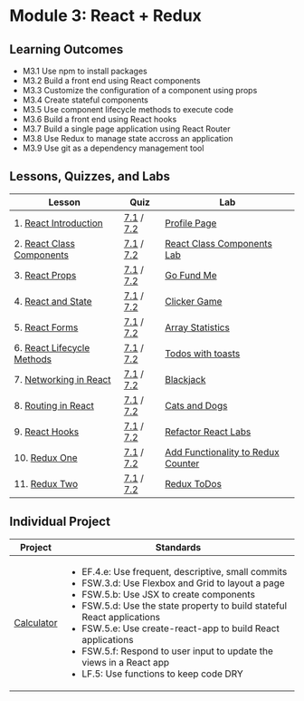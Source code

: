 # Module 3: React + Redux

## Learning Outcomes

- M3.1	Use npm to install packages
- M3.2	Build a front end using React components
- M3.3	Customize the configuration of a component using props
- M3.4	Create stateful components
- M3.5	Use component lifecycle methods to execute code 
- M3.6	Build a front end using React hooks
- M3.7	Build a single page application using React Router
- M3.8	Use Redux to manage state accross an application
- M3.9	Use git as a dependency management tool

## Lessons, Quizzes, and Labs

| Lesson | Quiz | Lab |
| --- | --- | --- |
| 1. [React Introduction](https://github.com/joinpursuit/Pursuit-Core-Web/tree/master/react/react_intro) | [7.1](https://canvas.instructure.com/courses/2124167/quizzes/6186436) / [7.2](https://canvas.instructure.com/courses/2447044/quizzes/6485200) | [Profile Page](https://github.com/joinpursuit/Pursuit-Core-Web-React-Introduction-Lab) |
| 2. [React Class Components](https://github.com/joinpursuit/Pursuit-Core-Web/blob/master/react/react_classes/README.md) | [7.1](https://canvas.instructure.com/courses/2124167/quizzes/6186431) / [7.2](https://canvas.instructure.com/courses/2447044/modules/items/44559516) | [React Class Components Lab](https://github.com/joinpursuit/Pursuit-Core-Web-React-Class-Components-Lab) |
| 3. [React Props](https://github.com/joinpursuit/Pursuit-Core-Web/tree/master/react/props_and_component_structure) | [7.1](https://canvas.instructure.com/courses/2124167/quizzes/6186471) / [7.2](https://canvas.instructure.com/courses/2447044/modules/items/44559517) | [Go Fund Me](https://github.com/joinpursuit/Pursuit-Core-Web-Props-Lab-Tested) |
| 4. [React and State](https://github.com/joinpursuit/Pursuit-Core-Web/tree/master/react/react_events/README.md) | [7.1](https://canvas.instructure.com/courses/2124167/quizzes/6186448) / [7.2](https://canvas.instructure.com/courses/2447044/modules/items/44559518) | [Clicker Game](https://github.com/joinpursuit/Pursuit-Core-Web-React-State-Lab-Tested) |
| 5. [React Forms](https://github.com/joinpursuit/Pursuit-Core-Web/tree/master/react/react_forms) | [7.1](https://canvas.instructure.com/courses/2124167/quizzes/6186444) / [7.2](https://canvas.instructure.com/courses/2447044/modules/items/44559519) | [Array Statistics](https://github.com/joinpursuit/Pursuit-Core-Web-React-Forms-Lab-Tested) |
| 6. [React Lifecycle Methods](https://github.com/joinpursuit/Pursuit-Core-Web/tree/master/react/react_lifecycle_methods) | [7.1](https://canvas.instructure.com/courses/2124167/quizzes/6186459) / [7.2](https://canvas.instructure.com/courses/2447044/modules/items/44559520) | [Todos with toasts](https://github.com/joinpursuit/Pursuit-Core-Web-React-Lifecycles-Lab-Tested) |
| 7. [Networking in React](https://github.com/joinpursuit/Pursuit-Core-Web/tree/master/react/react_networking) | [7.1](https://canvas.instructure.com/courses/2124167/quizzes/6186467) / [7.2](https://canvas.instructure.com/courses/2447044/modules/items/44559521) | [Blackjack](https://github.com/joinpursuit/Pursuit-Core-Web-React-Networking-Lab) |
| 8. [Routing in React](https://github.com/joinpursuit/Pursuit-Core-Web/tree/master/react/react_routing) | [7.1](https://canvas.instructure.com/courses/2124167/quizzes/6186445) / [7.2](https://canvas.instructure.com/courses/2447044/modules/items/44559522) | [Cats and Dogs](https://github.com/joinpursuit/Pursuit-Core-Web-React-Routing-Lab/blob/master/README.md) |
| 9. [React Hooks](https://github.com/joinpursuit/Pursuit-Core-Web/blob/master/react_2/react_hooks/README.md) | [7.1](https://canvas.instructure.com/courses/2124167/quizzes/7316005) / [7.2](https://canvas.instructure.com/courses/2447044/modules/items/44559523) | [Refactor React Labs](https://github.com/joinpursuit/Pursuit-Core-Web-React-Hooks-Lab/blob/master/README.md) |
| 10. [Redux One](https://github.com/joinpursuit/Pursuit-Core-Web/blob/master/react_2/redux_1/README.md) | [7.1](https://canvas.instructure.com/courses/2124167/quizzes/7316006) / [7.2](https://canvas.instructure.com/courses/2447044/modules/items/44559524) | [Add Functionality to Redux Counter](https://github.com/joinpursuit/FSW-Redux-One-Lab) |
| 11. [Redux Two](https://github.com/joinpursuit/Pursuit-Core-Web/blob/master/react_2/redux_2/README.md) | [7.1](https://canvas.instructure.com/courses/2124167/quizzes/7316011) / [7.2](https://canvas.instructure.com/courses/2447044/modules/items/44559525) | [Redux ToDos](https://github.com/joinpursuit/FSW-Redux-Two-Lab) |



## Individual Project

| Project | Standards |
| --- | --- |
| [Calculator](https://github.com/joinpursuit/FSW-React-Calculator) | <ul><li>EF.4.e: Use frequent, descriptive, small commits</li><li>FSW.3.d: Use Flexbox and Grid to layout a page</li><li>FSW.5.b: Use JSX to create components</li><li>FSW.5.d: Use the state property to build stateful React applications</li><li>FSW.5.e: Use create-react-app to build React applications</li><li>FSW.5.f: Respond to user input to update the views in a React app</li><li>LF.5: Use functions to keep code DRY</li></ul> |

